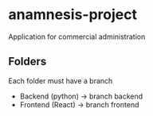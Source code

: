 # anamnesis-project
Application for commercial administration

## Folders

Each folder must have a branch

- Backend (python) -> branch backend
- Frontend (React) -> branch frontend
